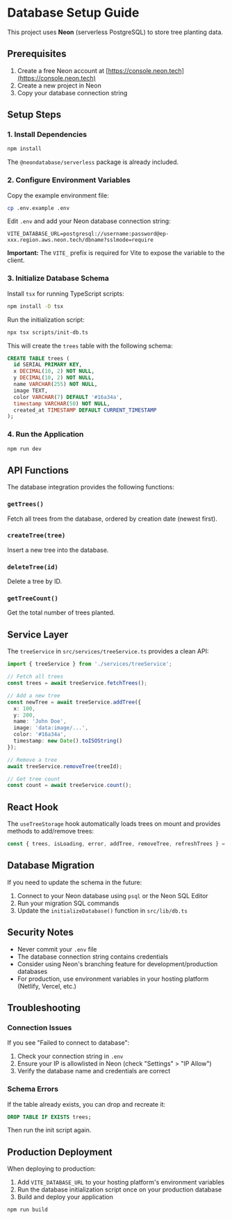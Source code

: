 # Database Setup Guide

This project uses **Neon** (serverless PostgreSQL) to store tree planting data.

## Prerequisites

1. Create a free Neon account at [https://console.neon.tech](https://console.neon.tech)
2. Create a new project in Neon
3. Copy your database connection string

## Setup Steps

### 1. Install Dependencies

```bash
npm install
```

The `@neondatabase/serverless` package is already included.

### 2. Configure Environment Variables

Copy the example environment file:

```bash
cp .env.example .env
```

Edit `.env` and add your Neon database connection string:

```
VITE_DATABASE_URL=postgresql://username:password@ep-xxx.region.aws.neon.tech/dbname?sslmode=require
```

**Important:** The `VITE_` prefix is required for Vite to expose the variable to the client.

### 3. Initialize Database Schema

Install `tsx` for running TypeScript scripts:

```bash
npm install -D tsx
```

Run the initialization script:

```bash
npx tsx scripts/init-db.ts
```

This will create the `trees` table with the following schema:

```sql
CREATE TABLE trees (
  id SERIAL PRIMARY KEY,
  x DECIMAL(10, 2) NOT NULL,
  y DECIMAL(10, 2) NOT NULL,
  name VARCHAR(255) NOT NULL,
  image TEXT,
  color VARCHAR(7) DEFAULT '#16a34a',
  timestamp VARCHAR(50) NOT NULL,
  created_at TIMESTAMP DEFAULT CURRENT_TIMESTAMP
);
```

### 4. Run the Application

```bash
npm run dev
```

## API Functions

The database integration provides the following functions:

### `getTrees()`
Fetch all trees from the database, ordered by creation date (newest first).

### `createTree(tree)`
Insert a new tree into the database.

### `deleteTree(id)`
Delete a tree by ID.

### `getTreeCount()`
Get the total number of trees planted.

## Service Layer

The `treeService` in `src/services/treeService.ts` provides a clean API:

```typescript
import { treeService } from './services/treeService';

// Fetch all trees
const trees = await treeService.fetchTrees();

// Add a new tree
const newTree = await treeService.addTree({
  x: 100,
  y: 200,
  name: 'John Doe',
  image: 'data:image/...',
  color: '#16a34a',
  timestamp: new Date().toISOString()
});

// Remove a tree
await treeService.removeTree(treeId);

// Get tree count
const count = await treeService.count();
```

## React Hook

The `useTreeStorage` hook automatically loads trees on mount and provides methods to add/remove trees:

```typescript
const { trees, isLoading, error, addTree, removeTree, refreshTrees } = useTreeStorage();
```

## Database Migration

If you need to update the schema in the future:

1. Connect to your Neon database using `psql` or the Neon SQL Editor
2. Run your migration SQL commands
3. Update the `initializeDatabase()` function in `src/lib/db.ts`

## Security Notes

- Never commit your `.env` file
- The database connection string contains credentials
- Consider using Neon's branching feature for development/production databases
- For production, use environment variables in your hosting platform (Netlify, Vercel, etc.)

## Troubleshooting

### Connection Issues

If you see "Failed to connect to database":

1. Check your connection string in `.env`
2. Ensure your IP is allowlisted in Neon (check "Settings" > "IP Allow")
3. Verify the database name and credentials are correct

### Schema Errors

If the table already exists, you can drop and recreate it:

```sql
DROP TABLE IF EXISTS trees;
```

Then run the init script again.

## Production Deployment

When deploying to production:

1. Add `VITE_DATABASE_URL` to your hosting platform's environment variables
2. Run the database initialization script once on your production database
3. Build and deploy your application

```bash
npm run build
```
